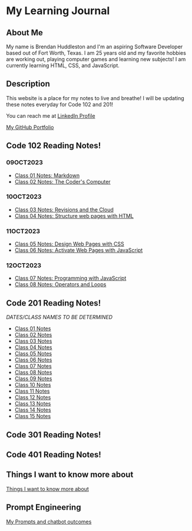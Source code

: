 # My Learning Journal

<!-- ## Growth Mindset

By Brendan Huddleston 09OCT2023
![Image showing Growth Mindset](https://c.pxhere.com/images/a2/76/a2b998182d273d8002294de3ae56-1587953.jpg!d)

### What is Growth Mindset to me?

Growth Mindset to me is the ability to learn and adapt to ongoing situations and willingness to learn despite challenges that might arise!

I have 3 reminders that I tell myself in order to maintain a _growth mindset_ :

- **Stay Positive**, being in a good mental spot always helps with learning new info!
- **Ask Questions**, don't feel embarrassed to ask questions. Everyone starts somewhere.
- **Don't give up!** Obstacles are necessary for learning -->

## About Me

My name is Brendan Huddleston and I'm an aspiring Software Developer based out of Fort Worth, Texas. I am 25 years old and my favorite hobbies are working out, playing computer games and learning new subjects! I am currently learning HTML, CSS, and JavaScript.

## Description

This website is a place for my notes to live and breathe! I will be updating these notes everyday for Code 102 and 201!

You can reach me at [LinkedIn Profile](https://www.linkedin.com/in/brendan-huddleston-17b745b9/)

[My GitHub Portfolio](https://github.com/brendanhuddleston18)

## Code 102 Reading Notes!

### 09OCT2023

- [Class 01 Notes: Markdown](https://brendanhuddleston18.github.io/reading-notes/code102reading-notes/class01notes)
- [Class 02 Notes: The Coder's Computer](https://brendanhuddleston18.github.io/reading-notes/code102reading-notes/class02notes)

### 10OCT2023

- [Class 03 Notes: Revisions and the Cloud](https://brendanhuddleston18.github.io/reading-notes/code102reading-notes/class03notes)
- [Class 04 Notes: Structure web pages with HTML](https://brendanhuddleston18.github.io/reading-notes/code102reading-notes/class04notes)

### 11OCT2023

- [Class 05 Notes: Design Web Pages with CSS](https://brendanhuddleston18.github.io/reading-notes/code102reading-notes/class05notes)
- [Class 06 Notes: Activate Web Pages with JavaScript](https://brendanhuddleston18.github.io/reading-notes/code102reading-notes/class06notes)

### 12OCT2023

- [Class 07 Notes: Programming with JavaScript](https://brendanhuddleston18.github.io/reading-notes/code102reading-notes/class07notes)
- [Class 08 Notes: Operators and Loops](https://brendanhuddleston18.github.io/reading-notes/code102reading-notes/class08notes)

## Code 201 Reading Notes!

_DATES/CLASS NAMES TO BE DETERMINED_

- [Class 01 Notes](https://brendanhuddleston18.github.io/reading-notes/code201reading-notes/class01notes)
- [Class 02 Notes](https://brendanhuddleston18.github.io/reading-notes/code201reading-notes/class02notes)
- [Class 03 Notes](https://brendanhuddleston18.github.io/reading-notes/code201reading-notes/class03notes)
- [Class 04 Notes](https://brendanhuddleston18.github.io/reading-notes/code201reading-notes/class04notes)
- [Class 05 Notes](https://brendanhuddleston18.github.io/reading-notes/code201reading-notes/class05notes)
- [Class 06 Notes](https://brendanhuddleston18.github.io/reading-notes/code201reading-notes/class06notes)
- [Class 07 Notes](https://brendanhuddleston18.github.io/reading-notes/code201reading-notes/class07notes)
- [Class 08 Notes](https://brendanhuddleston18.github.io/reading-notes/code201reading-notes/class08notes)
- [Class 09 Notes](https://brendanhuddleston18.github.io/reading-notes/code201reading-notes/class09notes)
- [Class 10 Notes](https://brendanhuddleston18.github.io/reading-notes/code201reading-notes/class10notes)
- [Class 11 Notes](https://brendanhuddleston18.github.io/reading-notes/code201reading-notes/class11notes)
- [Class 12 Notes](https://brendanhuddleston18.github.io/reading-notes/code201reading-notes/class12notes)
- [Class 13 Notes](https://brendanhuddleston18.github.io/reading-notes/code201reading-notes/class13notes)
- [Class 14 Notes](https://brendanhuddleston18.github.io/reading-notes/code201reading-notes/class14notes)
- [Class 15 Notes](https://brendanhuddleston18.github.io/reading-notes/code201reading-notes/class15notes)

## Code 301 Reading Notes!

## Code 401 Reading Notes!

## Things I want to know more about

[Things I want to know more about](https://brendanhuddleston18.github.io/reading-notes/newPage)

## Prompt Engineering

[My Prompts and chatbot outcomes](https://brendanhuddleston18.github.io/reading-notes/prompt-engineering)
